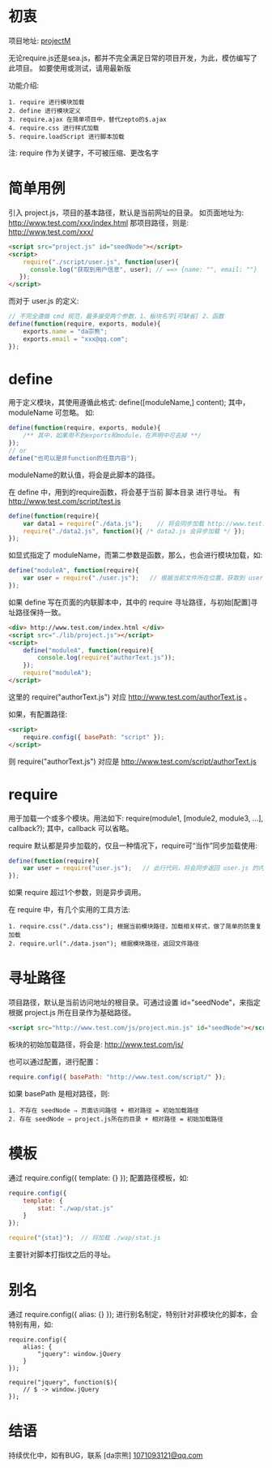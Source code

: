 # 初衷

项目地址: [projectM](https://github.com/linfenpan/projectM)

无论require.js还是sea.js，都并不完全满足日常的项目开发，为此，模仿编写了此项目。
如要使用或测试，请用最新版

功能介绍:

	1. require 进行模块加载
	2. define 进行模块定义
	3. require.ajax 在简单项目中，替代zepto的$.ajax
	4. require.css 进行样式加载
	5. require.loadScript 进行脚本加载

注:  require 作为关键字，不可被压缩、更改名字


# 简单用例

引入 project.js，项目的基本路径，默认是当前网址的目录。
如页面地址为: http://www.test.com/xxx/index.html
那项目路径，则是: http://www.test.com/xxx/

``` html
<script src="project.js" id="seedNode"></script>
<script>
	require("./script/user.js", function(user){
      console.log("获取到用户信息", user);	// ==> {name: "", email: ""}
   });
</script>
```

而对于 user.js 的定义:

``` javascript
// 不完全遵循 cmd 规范，最多接受两个参数，1、板块名字[可缺省] 2、函数
define(function(require, exports, module){
	exports.name = "da宗熊";
	exports.email = "xxx@qq.com";
});
```

# define

用于定义模块，其使用遵循此格式:  define([moduleName,] content);
其中，moduleName 可忽略。
如:
``` javascript
define(function(require, exports, module){
	/** 其中，如果用不到exports和module，在声明中可去掉 **/
});
// or
define("也可以是非function的任意内容");
```
moduleName的默认值，将会是此脚本的路径。

在 define 中，用到的require函数，将会基于当前 脚本目录 进行寻址。
有 http://www.test.com/script/test.js
``` javascript
define(function(require){
	var data1 = require("./data.js");    // 将会同步加载 http://www.test.com/script/data.js
	require("./data2.js", function(){ /* data2.js 会异步加载 */ });
});
```

如显式指定了 moduleName，而第二参数是函数，那么，也会进行模块加载，如:
``` javascript
define("moduleA", function(require){
	var user = require("./user.js");   // 根据当前文件所在位置，获取到 user.js
});
```

如果 define 写在页面的内联脚本中，其中的 require 寻址路径，与初始[配置]寻址路径保持一致。
``` html
<div> http://www.test.com/index.html </div>
<script src="./lib/project.js"></script>
<script>
	define("moduleA", function(require){
		console.log(require("authorText.js"));
	});
	require("moduleA");
</script>
```
这里的 require("authorText.js") 对应 http://www.test.com/authorText.js 。

如果，有配置路径:
``` html
<script>
	require.config({ basePath: "script" });
</script>
```
则  require("authorText.js")  对应是 http://www.test.com/script/authorText.js


# require

用于加载一个或多个模块。用法如下: require(module1, [module2, module3, ...], callback?);
其中，callback 可以省略。

require 默认都是异步加载的，仅且一种情况下，require可“当作”同步加载使用:
``` javascript
define(function(require){
	var user = require("user.js");   // 此行代码，将会同步返回 user.js 的内容
});
```
如果 require 超过1个参数，则是异步调用。

在 require 中，有几个实用的工具方法:

	1. require.css("./data.css"); 根据当前模块路径，加载相关样式，做了简单的防重复加载
	2. require.url("./data.json"); 根据模块路径，返回文件路径




# 寻址路径

项目路径，默认是当前访问地址的根目录。可通过设置 id="seedNode"，来指定根据 project.js 所在目录作为基础路径。
``` html
<script src="http://www.test.com/js/project.min.js" id="seedNode"></script>
```
板块的初始加载路径，将会是:  http://www.test.com/js/

也可以通过配置，进行配置：
``` javascript
require.config({ basePath: "http://www.test.com/script/" });
```
如果 basePath 是相对路径，则:

	1. 不存在 seedNode ⇒ 页面访问路径 + 相对路径 = 初始加载路径
	2. 存在 seedNode ⇒ project.js所在的目录 + 相对路径 = 初始加载路径


# 模板

通过  require.config({ template: {} }); 配置路径模板，如:

``` javascript
require.config({
	template: {
		stat: "./wap/stat.js"
	}
});

require("{stat}");  // 将加载 ./wap/stat.js
```
主要针对脚本打指纹之后的寻址。


# 别名

通过 require.config({  alias: {} }); 进行别名制定，特别针对非模块化的脚本，会特别有用，如:

```
require.config({
	alias: {
		"jquery": window.jQuery
	}
});

require("jquery", function($){
	// $ -> window.jQuery
});
```


# 结语

持续优化中，如有BUG，联系 [da宗熊]  1071093121@qq.com

